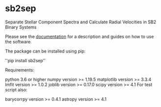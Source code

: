 # sb2sep
Separate Stellar Component Spectra and Calculate Radial Velocities in SB2 Binary Systems

Please see the [documentation](https://jsinkbaek.github.io/sb2sep/) for a description and guides on how to use the software.

The package can be installed using pip:

''pip install sb2sep''


Requirements:

python 3.6 or higher
numpy version >= 1.19.5
matplotlib version >= 3.3.4
lmfit version >= 1.0.2
joblib version >= 0.17.0
scipy version >= 4.1
For test script also:

barycorrpy version >= 0.4.1
astropy version >= 4.1
